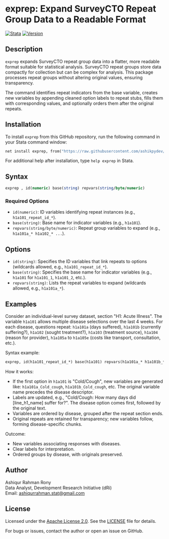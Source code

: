 # exprep: Expand SurveyCTO Repeat Group Data to a Readable Format

[![Stata](https://img.shields.io/badge/Stata-17-blue.svg)](https://www.stata.com/)
[![Version](https://img.shields.io/badge/version-1.0-green.svg)](https://github.com/ashikpydev/exprep)

## Description

`exprep` expands SurveyCTO repeat group data into a flatter, more readable format suitable for statistical analysis. SurveyCTO repeat groups store data compactly for collection but can be complex for analysis. This package processes repeat groups without altering original values, ensuring transparency.

The command identifies repeat indicators from the base variable, creates new variables by appending cleaned option labels to repeat stubs, fills them with corresponding values, and optionally orders them after the original repeats.

## Installation

To install `exprep` from this GitHub repository, run the following command in your Stata command window:

```stata
net install exprep, from("https://raw.githubusercontent.com/ashikpydev/exprep/main")
```

For additional help after installation, type `help exprep` in Stata.

## Syntax

```stata
exprep , id(numeric) base(string) repvars(string/byte/numeric)
```

### Required Options
- `id(numeric)`: ID variables identifying repeat instances (e.g., `h1a101_repeat_id_*`).
- `base(string)`: Base name for indicator variables (e.g., `h1a101`).
- `repvars(string/byte/numeric)`: Repeat group variables to expand (e.g., `h1a101a_* h1a102_* ...`).

## Options

- `id(string)`: Specifies the ID variables that link repeats to options (wildcards allowed, e.g., `h1a101_repeat_id_*`).
- `base(string)`: Specifies the base name for indicator variables (e.g., `h1a101` for `h1a101_1`, `h1a101_2`, etc.).
- `repvars(string)`: Lists the repeat variables to expand (wildcards allowed, e.g., `h1a101a_*`).

## Examples

Consider an individual-level survey dataset, section "H1: Acute Illness". The variable `h1a101` allows multiple disease selections over the last 4 weeks. For each disease, questions repeat: `h1a101a` (days suffered), `h1a101b` (currently suffering?), `h1a102` (sought treatment?), `h1a103` (treatment source), `h1a104` (reason for provider), `h1a105a` to `h1a105e` (costs like transport, consultation, etc.).

Syntax example:

```stata
exprep, id(h1a101_repeat_id_*) base(h1a101) repvars(h1a101a_* h1a101b_* h1a102_* h1a103_* h1a103oth_* h1a104_* h1a104oth_* h1a105a_* h1a105b_* h1a105c_* h1a105d_* h1a105e_*)
```

How it works:

- If the first option in `h1a101` is "Cold/Cough", new variables are generated like: `h1a101a_Cold_cough`, `h1a101b_Cold_cough`, etc. The original variable name precedes the disease descriptor.
- Labels are updated, e.g., "Cold/Cough: How many days did [line_h1_name] suffer for?". The disease option comes first, followed by the original text.
- Variables are ordered by disease, grouped after the repeat section ends.
- Original repeats are retained for transparency; new variables follow, forming disease-specific chunks.

Outcome:

- New variables associating responses with diseases.
- Clear labels for interpretation.
- Ordered groups by disease, with originals preserved.

## Author

Ashiqur Rahman Rony  
Data Analyst, Development Research Initiative (dRi)  
Email: [ashiqurrahman.stat@gmail.com](mailto:ashiqurrahman.stat@gmail.com)

## License

Licensed under the [Apache License 2.0](https://www.apache.org/licenses/LICENSE-2.0). See the [LICENSE](LICENSE) file for details.

For bugs or issues, contact the author or open an issue on GitHub.
